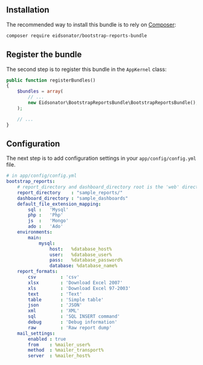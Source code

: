 ## Installation ##

The recommended way to install this bundle is to rely on [Composer](http://getcomposer.org):

```sh
composer require eidsonator/bootstrap-reports-bundle
```


## Register the bundle

The second step is to register this bundle in the `AppKernel` class:

``` php
public function registerBundles()
{
    $bundles = array(
        // ...
        new Eidsonator\BootstrapReportsBundle\BootstrapReportsBundle(),
    );

    // ...
}
```

## Configuration

The next step is to add configuration settings in your `app/config/config.yml` file.


``` yaml
# in app/config/config.yml
bootstrap_reports:
    # report_directory and dashboard_directory root is the 'web' directory
    report_directory    : "sample_reports/"
    dashboard_directory	: "sample_dashboards"
    default_file_extension_mapping:
        sql :   'Mysql'
        php :   'Php'
        js  :   'Mongo'
        ado :   'Ado'
    environments:
        main:
            mysql:
                host:   %database_host%
                user:   %database_user%
                pass:   %database_password%
                database: %database_name%
    report_formats:
        csv         : 'csv'
        xlsx        : 'Download Excel 2007'
        xls         : 'Download Excel 97-2003'
        text        : 'Text'
        table       : 'Simple table'
        json        : 'JSON'
        xml         : 'XML'
        sql         : 'SQL INSERT command'
        debug       : 'Debug information'
        raw         : 'Raw report dump'
    mail_settings:
        enabled : true
        from    : %mailer_user%
        method  : %mailer_transport%
        server  : %mailer_host%
```

